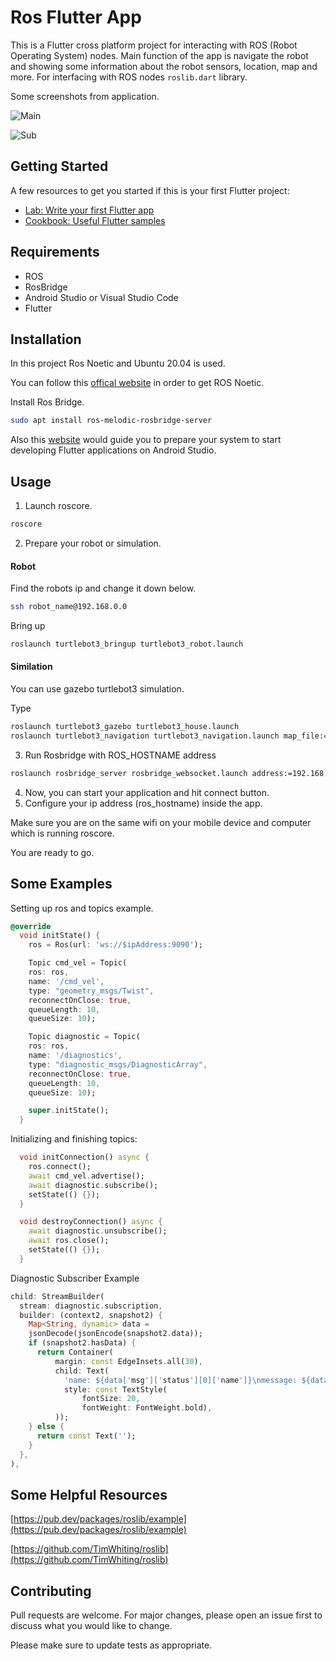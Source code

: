 # Ros Flutter App

This is a Flutter cross platform project for interacting with ROS (Robot Operating System) nodes. Main function of the app is navigate the robot and showing some information about the robot sensors, location, map and more. For interfacing with ROS nodes `roslib.dart` library.

Some screenshots from application.

![Main](https://user-images.githubusercontent.com/74608802/186696941-eab91e6f-afa9-42b3-a0b8-00374a3e268b.jpg)

![Sub](https://user-images.githubusercontent.com/74608802/186696949-2f5e2785-0f10-4af9-8693-bfdb3738b9f4.jpg)


## Getting Started
A few resources to get you started if this is your first Flutter project:

- [Lab: Write your first Flutter app](https://docs.flutter.dev/get-started/codelab)
- [Cookbook: Useful Flutter samples](https://docs.flutter.dev/cookbook)

## Requirements
- ROS
- RosBridge
- Android Studio or Visual Studio Code
- Flutter

## Installation

In this project Ros Noetic and Ubuntu 20.04 is used.

You can follow this [offical website](http://wiki.ros.org/noetic/Installation/Ubuntu) in order to get ROS Noetic.


Install Ros Bridge.
```bash
sudo apt install ros-melodic-rosbridge-server
```

Also this [website](https://docs.flutter.dev/get-started/install/linux) would guide you to prepare your system to start developing Flutter applications on Android Studio.


## Usage
1. Launch roscore.
```bash
roscore
```
2. Prepare your robot or simulation.

#### Robot

Find the robots ip and change it down below.
```bash
ssh robot_name@192.168.0.0
```
Bring up
```bash
roslaunch turtlebot3_bringup turtlebot3_robot.launch
```

#### Similation
You can use gazebo turtlebot3 simulation.

Type
```bash
roslaunch turtlebot3_gazebo turtlebot3_house.launch
roslaunch turtlebot3_navigation turtlebot3_navigation.launch map_file:=/home/user_name/map_name.yaml
```

3. Run Rosbridge with ROS_HOSTNAME address
```bash
roslaunch rosbridge_server rosbridge_websocket.launch address:=192.168.0.0
```

4. Now, you can start your application and hit connect button.
5. Configure your ip address (ros_hostname) inside the app.

Make sure you are on the same wifi on your mobile device and computer which is running roscore.

You are ready to go.





## Some Examples

Setting up ros and topics example.

```dart
@override
  void initState() {
    ros = Ros(url: 'ws://$ipAddress:9090');

    Topic cmd_vel = Topic(
    ros: ros,
    name: '/cmd_vel',
    type: "geometry_msgs/Twist",
    reconnectOnClose: true,
    queueLength: 10,
    queueSize: 10);

    Topic diagnostic = Topic(
    ros: ros,
    name: '/diagnostics',
    type: "diagnostic_msgs/DiagnosticArray",
    reconnectOnClose: true,
    queueLength: 10,
    queueSize: 10);

    super.initState();
  }
```


Initializing and finishing topics:

```dart
  void initConnection() async {
    ros.connect();
    await cmd_vel.advertise();
    await diagnostic.subscribe();
    setState(() {});
  }

  void destroyConnection() async {
    await diagnostic.unsubscribe();
    await ros.close();
    setState(() {});
  }

```



Diagnostic Subscriber Example
``` dart
child: StreamBuilder(
  stream: diagnostic.subscription,
  builder: (context2, snapshot2) {
    Map<String, dynamic> data =
    jsonDecode(jsonEncode(snapshot2.data));
    if (snapshot2.hasData) {
      return Container(
          margin: const EdgeInsets.all(30),
          child: Text(
            'name: ${data['msg']['status'][0]['name']}\nmessage: ${data['msg']['status'][0]['message']}',
            style: const TextStyle(
                fontSize: 20,
                fontWeight: FontWeight.bold),
          ));
    } else {
      return const Text('');
    }
  },
),
```

## Some Helpful Resources
[https://pub.dev/packages/roslib/example](https://pub.dev/packages/roslib/example)

[https://github.com/TimWhiting/roslib](https://github.com/TimWhiting/roslib)

[]()






## Contributing
Pull requests are welcome. For major changes, please open an issue first to discuss what you would like to change.

Please make sure to update tests as appropriate.

